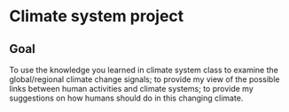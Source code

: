 # Climate system project
## Goal
To use the knowledge you learned in climate system class to examine the global/regional climate
change signals; to provide my view of the possible links between human activities and
climate systems; to provide my suggestions on how humans should do in this changing
climate.
